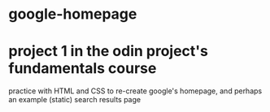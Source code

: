 # google-homepage
# project 1 in the odin project's fundamentals course
practice with HTML and CSS to re-create google's homepage, and perhaps an example (static) search results page
